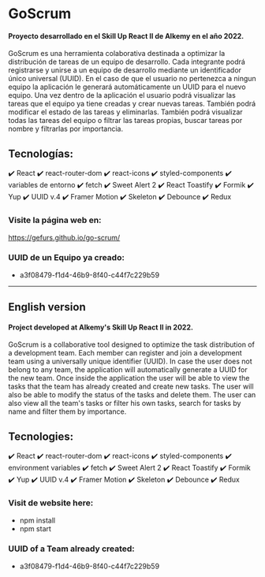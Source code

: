 # GoScrum

#### Proyecto desarrollado en el Skill Up React II de Alkemy en el año **2022**. 
GoScrum es una herramienta colaborativa destinada a optimizar la distribución de tareas de un equipo de desarrollo.
Cada integrante podrá registrarse y unirse a un equipo de desarrollo mediante un identificador único universal (UUID). En el caso de que el usuario no pertenezca a ningun equipo la aplicación le generará automáticamente un UUID para el nuevo equipo.
Una vez dentro de la aplicación el usuario podrá visualizar las tareas que el equipo ya tiene creadas y crear nuevas tareas. También podrá modificar el estado de las tareas y eliminarlas. 
También podrá visualizar todas las tareas del equipo o filtrar las tareas propias, buscar tareas por nombre y filtrarlas por importancia.

## Tecnologías:

:heavy_check_mark: React
:heavy_check_mark: react-router-dom
:heavy_check_mark: react-icons
:heavy_check_mark: styled-components
:heavy_check_mark: variables de entorno
:heavy_check_mark: fetch
:heavy_check_mark: Sweet Alert 2
:heavy_check_mark: React Toastify
:heavy_check_mark: Formik
:heavy_check_mark: Yup
:heavy_check_mark: UUID v.4
:heavy_check_mark: Framer Motion
:heavy_check_mark: Skeleton
:heavy_check_mark: Debounce
:heavy_check_mark: Redux

### Visite la página web en: 

https://gefurs.github.io/go-scrum/

### UUID de un Equipo ya creado:

- a3f08479-f1d4-46b9-8f40-c44f7c229b59

----

## English version

#### Project developed at Alkemy's Skill Up React II in **2022**. 
GoScrum is a collaborative tool designed to optimize the task distribution of a development team.
Each member can register and join a development team using a universally unique identifier (UUID). In case the user does not belong to any team, the application will automatically generate a UUID for the new team.
Once inside the application the user will be able to view the tasks that the team has already created and create new tasks. The user will also be able to modify the status of the tasks and delete them. 
The user can also view all the team's tasks or filter his own tasks, search for tasks by name and filter them by importance.

## Tecnologies:

:heavy_check_mark: React
:heavy_check_mark: react-router-dom
:heavy_check_mark: react-icons
:heavy_check_mark: styled-components
:heavy_check_mark: environment variables
:heavy_check_mark: fetch
:heavy_check_mark: Sweet Alert 2
:heavy_check_mark: React Toastify
:heavy_check_mark: Formik
:heavy_check_mark: Yup
:heavy_check_mark: UUID v.4
:heavy_check_mark: Framer Motion
:heavy_check_mark: Skeleton
:heavy_check_mark: Debounce
:heavy_check_mark: Redux

### Visit de website here:

- npm install
- npm start

### UUID of a Team already created:

- a3f08479-f1d4-46b9-8f40-c44f7c229b59